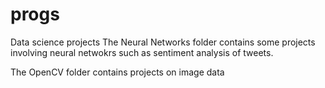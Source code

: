 # progs
Data science projects
The Neural Networks folder contains some projects involving neural netwokrs such as sentiment analysis of tweets.

The OpenCV folder contains projects on image data
